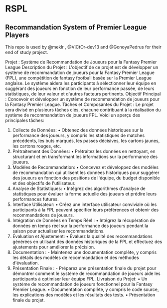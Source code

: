 # RSPL
## Recommandation System of Premier League Players
This repo is used by @meklr , @ViCtOr-dev13 and @GonoyaPedrus for their end of study project. 


Projet : Système de Recommandation de Joueurs pour la Fantasy Premier League
Description du Projet : L'objectif de ce projet est de développer un système de recommandation de joueurs pour la Fantasy Premier League (FPL), une compétition de fantasy football basée sur la Premier League anglaise. Le système aidera les participants à sélectionner leur équipe en suggérant des joueurs en fonction de leur performance passée, de leurs statistiques, de leur valeur et d'autres facteurs pertinents.
Objectif Principal : Concevoir et développer un système de recommandation de joueurs pour la Fantasy Premier League.
Tâches et Composantes du Projet : Le projet sera divisé en plusieurs tâches clés, chacune contribuant à la réalisation du système de recommandation de joueurs FPL. Voici un aperçu des principales tâches:
1. Collecte de Données:
•	Obtenez des données historiques sur la performance des joueurs, y compris les statistiques de matches précédents, les buts marqués, les passes décisives, les cartons jaunes, les cartons rouges, etc.
2. Prétraitement des Données:
•	Prétraitez les données en nettoyant, en structurant et en transformant les informations sur la performance des joueurs.
3. Modèles de Recommandation:
•	Concevez et développez des modèles de recommandation qui utilisent les données historiques pour suggérer des joueurs en fonction des positions de l'équipe, du budget disponible et des objectifs de l'utilisateur.
4. Analyse de Statistiques:
•	Intégrez des algorithmes d'analyse de statistiques pour évaluer la forme actuelle des joueurs et prédire leurs performances futures.
5. Interface Utilisateur:
•	Créez une interface utilisateur conviviale où les participants à la FPL peuvent spécifier leurs préférences et obtenir des recommandations de joueurs.
6. Intégration de Données en Temps Réel :
•	Intégrez la récupération de données en temps réel sur la performance des joueurs pendant la saison pour actualiser les recommandations.
7. Évaluation et Ajustement:
•	Évaluez la qualité des recommandations générées en utilisant des données historiques de la FPL et effectuez des ajustements pour améliorer la précision.
8. Documentation : - Maintenez une documentation complète, y compris les détails des modèles de recommandation et des méthodes d'évaluation.
9. Présentation Finale : - Préparez une présentation finale du projet pour démontrer comment le système de recommandation de joueurs aide les participants à optimiser leur équipe FPL.
Livraison du Projet:
•	Un système de recommandation de joueurs fonctionnel pour la Fantasy Premier League.
•	Documentation complète, y compris le code source, les explications des modèles et les résultats des tests.
•	Présentation finale du projet.
